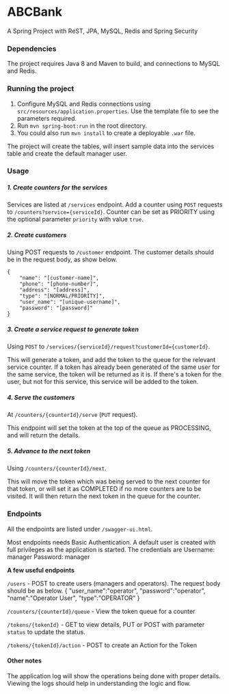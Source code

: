 # ABCBank
A Spring Project with ReST, JPA, MySQL, Redis and Spring Security

### Dependencies
The project requires Java 8 and Maven to build, and connections to MySQL and Redis.

### Running the project

1. Configure MySQL and Redis connections using `src/resources/application.properties`. Use the template file to see the parameters required.
2. Run `mvn spring-boot:run` in the root directory.
3. You could also run `mvn install` to create a deployable `.war` file.

The project will create the tables, will insert sample data into the services table and create the default manager user.

### Usage

##### 1. Create counters for the services

Services are listed at `/services` endpoint. Add a counter using `POST` requests to `/counters?service={serviceId}`. Counter can be set as PRIORITY using 
the optional parameter `priority` with value `true`.

##### 2. Create customers 

Using POST requests to `/customer` endpoint. The customer details should be in the request body, as show below.

    {
        "name": "[customer-name]",
        "phone": "[phone-number]",
        "address": "[address]",
        "type": "[NORMAL/PRIORITY]",
        "user_name": "[unique-username]",
        "password": "[password]"
    }
    
##### 3. Create a service request to generate token

Using `POST` to `/services/{serviceId}/request?customerId={customerId}`.

This will generate a token, and add the token to the queue for the relevant service counter.
If a token has already been generated of the same user for the same service, the token will be returned as it is. If there's a token for the user, but
not for this service, this service will be added to the token.

##### 4. Serve the customers

At `/counters/{counterId}/serve` (`PUT` request).

This endpoint will set the token at the top of the queue as PROCESSING, and will return the details.
 
##### 5. Advance to the next token

Using `/counters/{counterId}/next`.

This will move the token which was being served to the next counter for that token, or will set it as COMPLETED if no more counters are to be visited.
It will then return the next token in the queue for the counter.

### Endpoints

All the endpoints are listed under `/swagger-ui.html`.

Most endpoints needs Basic Authentication. A default user is created with full privileges as the application is started. The credentials are 
Username: manager
Password: manager

**A few useful endpoints**

`/users` - POST to create users (managers and operators). The request body should be as below.
    {
        "user_name":"operator",
        "password":"operator",
        "name":"Operator User",
        "type":"OPERATOR"
    }

`/counters/{counterId}/queue` - View the token queue for a counter

`/tokens/{tokenId}` - GET to view details, PUT or POST with parameter `status` to update the status.

`/tokens/{tokenId}/action` - POST to create an Action for the Token

#### Other notes

The application log will show the operations being done with proper details. Viewing the logs should help in understanding the logic and flow.

